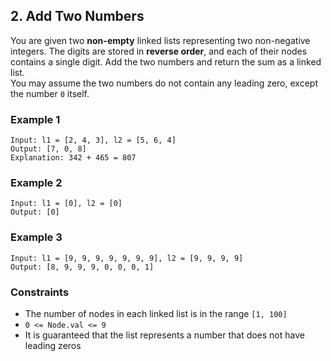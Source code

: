 ## 2. Add Two Numbers

You are given two **non-empty** linked lists representing two non-negative integers. The digits are stored in **reverse order**, and each of their nodes contains a single digit. Add the two numbers and return the sum as a linked list.  
You may assume the two numbers do not contain any leading zero, except the number `0` itself.

### Example 1

```
Input: l1 = [2, 4, 3], l2 = [5, 6, 4]
Output: [7, 0, 8]
Explanation: 342 + 465 = 807
```

### Example 2

```
Input: l1 = [0], l2 = [0]
Output: [0]
```

### Example 3

```
Input: l1 = [9, 9, 9, 9, 9, 9, 9], l2 = [9, 9, 9, 9]
Output: [8, 9, 9, 9, 0, 0, 0, 1]
```

### Constraints

* The number of nodes in each linked list is in the range `[1, 100]`
* `0 <= Node.val <= 9`
* It is guaranteed that the list represents a number that does not have leading zeros

